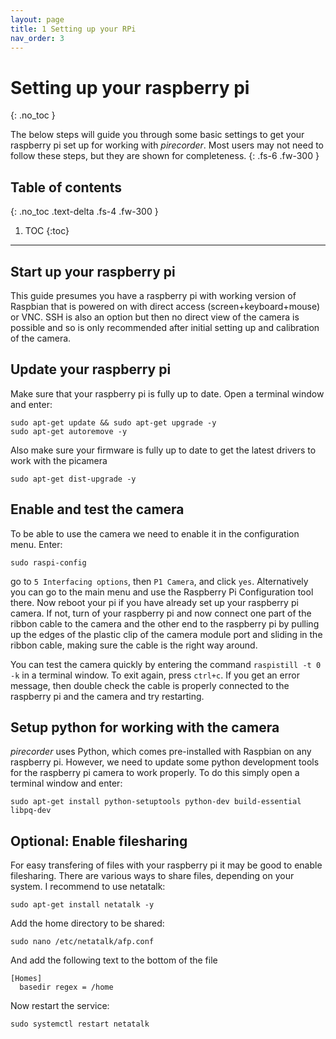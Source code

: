 ```yaml
---
layout: page
title: 1 Setting up your RPi
nav_order: 3
---
```


# Setting up your raspberry pi
{: .no_toc }

The below steps will guide you through some basic settings to get your raspberry pi set up for working with *pirecorder*. Most users may not need to follow these steps, but they are shown for completeness.
{: .fs-6 .fw-300 }

## Table of contents
{: .no_toc .text-delta .fs-4 .fw-300 }

1. TOC
{:toc}
---

## Start up your raspberry pi
This guide presumes you have a raspberry pi with working version of Raspbian that is powered on with direct access (screen+keyboard+mouse) or VNC. SSH is also an option but then no direct view of the camera is possible and so is only recommended after initial setting up and calibration of the camera.

## Update your raspberry pi

Make sure that your raspberry pi is fully up to date. Open a terminal window and enter:

```
sudo apt-get update && sudo apt-get upgrade -y
sudo apt-get autoremove -y
```

Also make sure your firmware is fully up to date to get the latest drivers to work with the picamera
```
sudo apt-get dist-upgrade -y
```

## Enable and test the camera

To be able to use the camera we need to enable it in the configuration menu. Enter:

```
sudo raspi-config
```

go to `5 Interfacing options`, then `P1 Camera`, and click `yes`. Alternatively you can go to the main menu and use the Raspberry Pi Configuration tool there. Now reboot your pi if you have already set up your raspberry pi camera. If not, turn of your raspberry pi and now connect one part of the ribbon cable to the camera and the other end to the raspberry pi by pulling up the edges of the plastic clip of the camera module port and sliding in the ribbon cable, making sure the cable is the right way around.

You can test the camera quickly by entering the command `raspistill -t 0 -k` in a terminal window. To exit again, press `ctrl+c`. If you get an error message, then double check the cable is properly connected to the raspberry pi and the camera and try restarting.

## Setup python for working with the camera

*pirecorder* uses Python, which comes pre-installed with Raspbian on any raspberry pi. However, we need to update some python development tools for the raspberry pi camera to work properly. To do this simply open a terminal window and enter:

```
sudo apt-get install python-setuptools python-dev build-essential libpq-dev
```

## Optional: Enable filesharing
For easy transfering of files with your raspberry pi it may be good to enable filesharing. There are various ways to share files, depending on your system. I recommend to use netatalk:

```
sudo apt-get install netatalk -y
```

Add the home directory to be shared:
```
sudo nano /etc/netatalk/afp.conf
```
And add the following text to the bottom of the file

```
[Homes]
  basedir regex = /home
```

Now restart the service:

```
sudo systemctl restart netatalk
```
